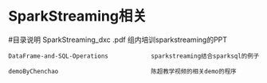 # SparkStreaming相关

#目录说明
    SparkStreaming_dxc .pdf                 组内培训sparkstreaming的PPT
    
    DataFrame-and-SQL-Operations            sparkstreaming结合sparksql的例子
    
    demoByChenchao                          陈超教学视频的相关demo的程序
